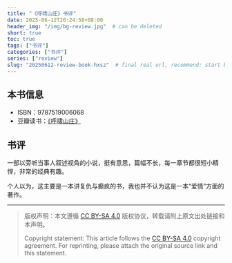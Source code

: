 ```yaml
---
title: "《呼啸山庄》书评"
date: 2025-06-12T20:24:58+08:00
header_img: "/img/bg-review.jpg"  # can be deleted
short: true
toc: true
tags: ["书评"]
categories: ["书评"]
series: ["review"]
slug: "20250612-review-book-hxsz"  # final real url, recommend: start by date, follow lower case words with hyphen splitter. E.g., `20230316-text-title`
---
```


## 本书信息

- ISBN：9787519006068
- 豆瓣读书：[《呼啸山庄》](https://book.douban.com/subject/30518572/)

## 书评

一部以旁听当事人叙述视角的小说，挺有意思，篇幅不长，每一章节都很短小精悍，非常的经典有趣。

个人以为，这主要是一本讲复仇与癫疯的书，我也并不认为这是一本“爱情”方面的著作。

---

> 版权声明：本文遵循 [CC BY-SA 4.0](https://creativecommons.org/licenses/by-sa/4.0/deed.zh) 版权协议，转载请附上原文出处链接和本声明。
>
> Copyright statement: This article follows the [CC BY-SA 4.0](https://creativecommons.org/licenses/by-sa/4.0/deed.en) copyright agreement. For reprinting, please attach the original source link and this statement.
